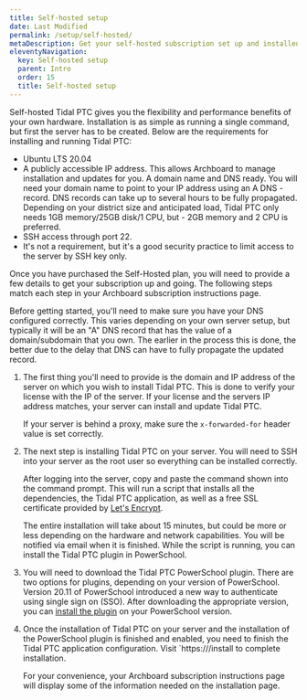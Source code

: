 ```yaml
---
title: Self-hosted setup
date: Last Modified
permalink: /setup/self-hosted/
metaDescription: Get your self-hosted subscription set up and installed.
eleventyNavigation:
  key: Self-hosted setup
  parent: Intro
  order: 15
  title: Self-hosted setup
---
```


Self-hosted Tidal PTC gives you the flexibility and performance benefits of your own hardware. Installation is as simple as running a single command, but first the server has to be created. Below are the requirements for installing and running Tidal PTC:

- Ubuntu LTS 20.04
- A publicly accessible IP address. This allows Archboard to manage installation and updates for you.
A domain name and DNS ready. You will need your domain name to point to your IP address using an A DNS - record. DNS records can take up to several hours to be fully propagated.
Depending on your district size and anticipated load, Tidal PTC only needs 1GB memory/25GB disk/1 CPU, but - 2GB memory and 2 CPU is preferred.
- SSH access through port 22.
- It's not a requirement, but it's a good security practice to limit access to the server by SSH key only.

Once you have purchased the Self-Hosted plan, you will need to provide a few details to get your subscription up and going. The following steps match each step in your Archboard subscription instructions page.

Before getting started, you'll need to make sure you have your DNS configured correctly. This varies depending on your own server setup, but typically it will be an "A" DNS record that has the value of a domain/subdomain that you own. The earlier in the process this is done, the better due to the delay that DNS can have to fully propagate the updated record.

1. The first thing you'll need to provide is the domain and IP address of the server on which you wish to install Tidal PTC. This is done to verify your license with the IP of the server. If your license and the servers IP address matches, your server can install and update Tidal PTC.

    If your server is behind a proxy, make sure the `x-forwarded-for` header value is set correctly.

2. The next step is installing Tidal PTC on your server. You will need to SSH into your server as the root user so everything can be installed correctly.

    After logging into the server, copy and paste the command shown into the command prompt. This will run a script that installs all the dependencies, the Tidal PTC application, as well as a free SSL certificate provided by [Let's Encrypt](https://letsencrypt.org/).

    The entire installation will take about 15 minutes, but could be more or less depending on the hardware and network capabilities. You will be notified via email when it is finished. While the script is running, you can install the Tidal PTC plugin in PowerSchool.

3. You will need to download the Tidal PTC PowerSchool plugin. There are two options for plugins, depending on your version of PowerSchool. Version 20.11 of PowerSchool introduced a new way to authenticate using single sign on (SSO). After downloading the appropriate version, you can [install the plugin](/setup/plugin-install/) on your PowerSchool version.

4. Once the installation of Tidal PTC on your server and the installation of the PowerSchool plugin is finished and enabled, you need to finish the Tidal PTC application configuration. Visit `https://<your-tidal-ptc-domain>/install to complete installation.

    For your convenience, your Archboard subscription instructions page will display some of the information needed on the installation page.
